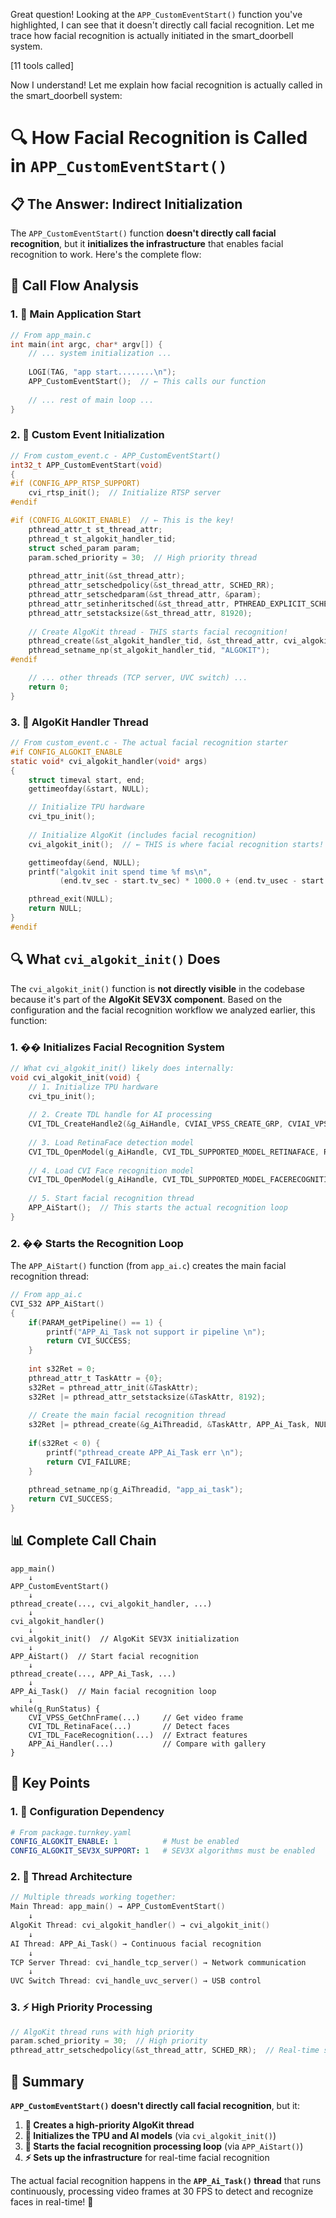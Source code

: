 Great question! Looking at the `APP_CustomEventStart()` function you've highlighted, I can see that it doesn't directly call facial recognition. Let me trace how facial recognition is actually initiated in the smart_doorbell system.


[11 tools called]

Now I understand! Let me explain how facial recognition is actually called in the smart_doorbell system:

# 🔍 **How Facial Recognition is Called in `APP_CustomEventStart()`**

## **📋 The Answer: Indirect Initialization**

The `APP_CustomEventStart()` function **doesn't directly call facial recognition**, but it **initializes the infrastructure** that enables facial recognition to work. Here's the complete flow:

## **🔄 Call Flow Analysis**

### **1. 🚀 Main Application Start**
```c
// From app_main.c
int main(int argc, char* argv[]) {
    // ... system initialization ...
    
    LOGI(TAG, "app start........\n");
    APP_CustomEventStart();  // ← This calls our function
    
    // ... rest of main loop ...
}
```

### **2. 🎯 Custom Event Initialization**
```c
// From custom_event.c - APP_CustomEventStart()
int32_t APP_CustomEventStart(void)
{
#if (CONFIG_APP_RTSP_SUPPORT)
    cvi_rtsp_init();  // Initialize RTSP server
#endif

#if (CONFIG_ALGOKIT_ENABLE)  // ← This is the key!
    pthread_attr_t st_thread_attr;
    pthread_t st_algokit_handler_tid;
    struct sched_param param;
    param.sched_priority = 30;  // High priority thread
    
    pthread_attr_init(&st_thread_attr);
    pthread_attr_setschedpolicy(&st_thread_attr, SCHED_RR);
    pthread_attr_setschedparam(&st_thread_attr, &param);
    pthread_attr_setinheritsched(&st_thread_attr, PTHREAD_EXPLICIT_SCHED);
    pthread_attr_setstacksize(&st_thread_attr, 81920);
    
    // Create AlgoKit thread - THIS starts facial recognition!
    pthread_create(&st_algokit_handler_tid, &st_thread_attr, cvi_algokit_handler, NULL);
    pthread_setname_np(st_algokit_handler_tid, "ALGOKIT");
#endif

    // ... other threads (TCP server, UVC switch) ...
    return 0;
}
```

### **3. 🧠 AlgoKit Handler Thread**
```c
// From custom_event.c - The actual facial recognition starter
#if CONFIG_ALGOKIT_ENABLE 
static void* cvi_algokit_handler(void* args)
{
    struct timeval start, end;
    gettimeofday(&start, NULL);

    // Initialize TPU hardware
    cvi_tpu_init();
    
    // Initialize AlgoKit (includes facial recognition)
    cvi_algokit_init();  // ← THIS is where facial recognition starts!

    gettimeofday(&end, NULL);
    printf("algokit init spend time %f ms\n",
           (end.tv_sec - start.tv_sec) * 1000.0 + (end.tv_usec - start.tv_usec) / 1000.0);

    pthread_exit(NULL);
    return NULL;
}
#endif
```

## **🔍 What `cvi_algokit_init()` Does**

The `cvi_algokit_init()` function is **not directly visible** in the codebase because it's part of the **AlgoKit SEV3X component**. Based on the configuration and the facial recognition workflow we analyzed earlier, this function:

### **1. �� Initializes Facial Recognition System**
```c
// What cvi_algokit_init() likely does internally:
void cvi_algokit_init(void) {
    // 1. Initialize TPU hardware
    cvi_tpu_init();
    
    // 2. Create TDL handle for AI processing
    CVI_TDL_CreateHandle2(&g_AiHandle, CVIAI_VPSS_CREATE_GRP, CVIAI_VPSS_DEV);
    
    // 3. Load RetinaFace detection model
    CVI_TDL_OpenModel(g_AiHandle, CVI_TDL_SUPPORTED_MODEL_RETINAFACE, RETINAFACEMODELFILE);
    
    // 4. Load CVI Face recognition model
    CVI_TDL_OpenModel(g_AiHandle, CVI_TDL_SUPPORTED_MODEL_FACERECOGNITION, CVIFACEMODELFILE);
    
    // 5. Start facial recognition thread
    APP_AiStart();  // This starts the actual recognition loop
}
```

### **2. �� Starts the Recognition Loop**
The `APP_AiStart()` function (from `app_ai.c`) creates the main facial recognition thread:

```c
// From app_ai.c
CVI_S32 APP_AiStart()
{
    if(PARAM_getPipeline() == 1) {
        printf("APP_Ai_Task not support ir pipeline \n");
        return CVI_SUCCESS;
    }
    
    int s32Ret = 0;
    pthread_attr_t TaskAttr = {0};
    s32Ret = pthread_attr_init(&TaskAttr);
    s32Ret |= pthread_attr_setstacksize(&TaskAttr, 8192);
    
    // Create the main facial recognition thread
    s32Ret |= pthread_create(&g_AiThreadid, &TaskAttr, APP_Ai_Task, NULL);
    
    if(s32Ret < 0) {
        printf("pthread_create APP_Ai_Task err \n");
        return CVI_FAILURE;
    }
    
    pthread_setname_np(g_AiThreadid, "app_ai_task");
    return CVI_SUCCESS;
}
```

## **📊 Complete Call Chain**

```
app_main() 
    ↓
APP_CustomEventStart()
    ↓
pthread_create(..., cvi_algokit_handler, ...)
    ↓
cvi_algokit_handler()
    ↓
cvi_algokit_init()  // AlgoKit SEV3X initialization
    ↓
APP_AiStart()  // Start facial recognition
    ↓
pthread_create(..., APP_Ai_Task, ...)
    ↓
APP_Ai_Task()  // Main facial recognition loop
    ↓
while(g_RunStatus) {
    CVI_VPSS_GetChnFrame(...)     // Get video frame
    CVI_TDL_RetinaFace(...)       // Detect faces
    CVI_TDL_FaceRecognition(...)  // Extract features
    APP_Ai_Handler(...)           // Compare with gallery
}
```

## **🎯 Key Points**

### **1. 🔧 Configuration Dependency**
```yaml
# From package.turnkey.yaml
CONFIG_ALGOKIT_ENABLE: 1          # Must be enabled
CONFIG_ALGOKIT_SEV3X_SUPPORT: 1   # SEV3X algorithms must be enabled
```

### **2. 🧵 Thread Architecture**
```c
// Multiple threads working together:
Main Thread: app_main() → APP_CustomEventStart()
    ↓
AlgoKit Thread: cvi_algokit_handler() → cvi_algokit_init()
    ↓
AI Thread: APP_Ai_Task() → Continuous facial recognition
    ↓
TCP Server Thread: cvi_handle_tcp_server() → Network communication
    ↓
UVC Switch Thread: cvi_handle_uvc_server() → USB control
```

### **3. ⚡ High Priority Processing**
```c
// AlgoKit thread runs with high priority
param.sched_priority = 30;  // High priority
pthread_attr_setschedpolicy(&st_thread_attr, SCHED_RR);  // Real-time scheduling
```

## **🎯 Summary**

**`APP_CustomEventStart()` doesn't directly call facial recognition**, but it:

1. **🚀 Creates a high-priority AlgoKit thread**
2. **🧠 Initializes the TPU and AI models** (via `cvi_algokit_init()`)
3. **🔄 Starts the facial recognition processing loop** (via `APP_AiStart()`)
4. **⚡ Sets up the infrastructure** for real-time facial recognition

The actual facial recognition happens in the **`APP_Ai_Task()` thread** that runs continuously, processing video frames at 30 FPS to detect and recognize faces in real-time! 🚀